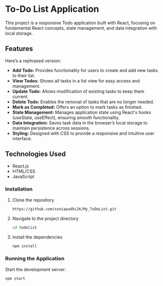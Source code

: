 # To-Do List Application
This project is a responsive Todo application built with React, focusing on fundamental React concepts, state management, and data integration with local storage.
## Features

Here’s a rephrased version:

- **Add Todo:** Provides functionality for users to create and add new tasks to their list.
- **View Todos:** Shows all tasks in a list view for easy access and management.
- **Update Todo:** Allows modification of existing tasks to keep them current.
- **Delete Todo:** Enables the removal of tasks that are no longer needed.
- **Mark as Completed:** Offers an option to mark tasks as finished.
- **State Management:** Manages application state using React's hooks (useState, useEffect), ensuring smooth functionality.
- **Data Integration:** Saves task data in the browser’s local storage to maintain persistence across sessions.
- **Styling:** Designed with CSS to provide a responsive and intuitive user interface.

## Technologies Used

- React.js
- HTML/CSS 
- JavaScript 

### Installation

1. Clone the repository
    ```bash
    https://github.com/soniapadhi26/My_ToDoList.git
    ```
2. Navigate to the project directory
    ```bash
    cd todolist
    ```
3. Install the dependencies
    ```bash
    npm install
    ```

### Running the Application

Start the development server:
```bash
npm start

